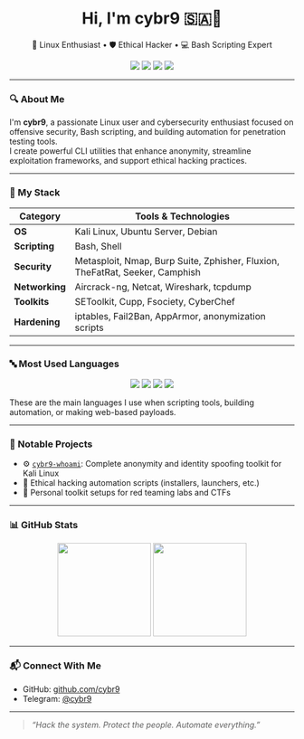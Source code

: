 <h1 align="center">Hi, I'm <strong>cybr9</strong> 🇸🇦👋</h1>
<p align="center">
  🐧 Linux Enthusiast • 🛡️ Ethical Hacker • 💻 Bash Scripting Expert
</p>

<p align="center">
  <img src="https://img.shields.io/badge/Linux-Kali-blue?logo=kali-linux&logoColor=white" />
  <img src="https://img.shields.io/badge/Shell-Bash-4EAA25?logo=gnu-bash&logoColor=white" />
  <img src="https://img.shields.io/badge/Editor-Neovim-57A143?logo=neovim&logoColor=white" />
  <img src="https://img.shields.io/badge/Focus-Ethical_Hacking-red?logo=hack-the-box&logoColor=white" />
</p>

---

### 🔍 About Me

I'm **cybr9**, a passionate Linux user and cybersecurity enthusiast focused on offensive security, Bash scripting, and building automation for penetration testing tools.  
I create powerful CLI utilities that enhance anonymity, streamline exploitation frameworks, and support ethical hacking practices.

---

### 🧰 My Stack

| Category       | Tools & Technologies |
|----------------|----------------------|
| **OS**         | Kali Linux, Ubuntu Server, Debian |
| **Scripting**  | Bash, Shell |
| **Security**   | Metasploit, Nmap, Burp Suite, Zphisher, Fluxion, TheFatRat, Seeker, Camphish |
| **Networking** | Aircrack-ng, Netcat, Wireshark, tcpdump |
| **Toolkits**   | SEToolkit, Cupp, Fsociety, CyberChef |
| **Hardening**  | iptables, Fail2Ban, AppArmor, anonymization scripts |

---

### 🔤 Most Used Languages

<p align="center">
  <img src="https://img.shields.io/badge/Bash-4EAA25?style=for-the-badge&logo=gnu-bash&logoColor=white" />
  <img src="https://img.shields.io/badge/Python-3776AB?style=for-the-badge&logo=python&logoColor=white" />
  <img src="https://img.shields.io/badge/HTML-E34F26?style=for-the-badge&logo=html5&logoColor=white" />
  <img src="https://img.shields.io/badge/JavaScript-F7DF1E?style=for-the-badge&logo=javascript&logoColor=black" />
</p>

These are the main languages I use when scripting tools, building automation, or making web-based payloads.

---

### 🔨 Notable Projects

- ⚙️ [`cybr9-whoami`](https://github.com/cybr9/cybr9-whoami): Complete anonymity and identity spoofing toolkit for Kali Linux
- 🔧 Ethical hacking automation scripts (installers, launchers, etc.)
- 🧪 Personal toolkit setups for red teaming labs and CTFs

---

### 📊 GitHub Stats

<p align="center">
  <img src="https://github-readme-stats.vercel.app/api?username=cybr9&show_icons=true&theme=radical" height="165">
  <img src="https://github-readme-stats.vercel.app/api/top-langs/?username=cybr9&layout=compact&theme=radical" height="165">
</p>

---

### 📬 Connect With Me

- GitHub: [github.com/cybr9](https://github.com/cybr9)
- Telegram: [@cybr9](https://t.me/cybr9)

---

> _“Hack the system. Protect the people. Automate everything.”_
